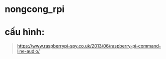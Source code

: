# nongcong_rpi
# cấu hình:
> https://www.raspberrypi-spy.co.uk/2013/06/raspberry-pi-command-line-audio/
